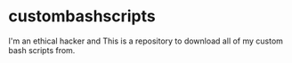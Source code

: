 # custombashscripts
I'm an ethical hacker and This is a repository to download all of my custom bash scripts from.

